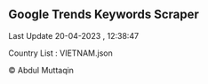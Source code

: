 

## Google Trends Keywords Scraper 
 
Last Update 20-04-2023 , 12:38:47

Country List :
VIETNAM.json



© Abdul Muttaqin 
